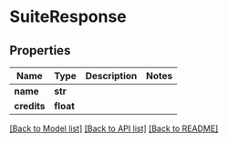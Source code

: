 # SuiteResponse


## Properties
Name | Type | Description | Notes
------------ | ------------- | ------------- | -------------
**name** | **str** |  | 
**credits** | **float** |  | 

[[Back to Model list]](../README.md#documentation-for-models) [[Back to API list]](../README.md#documentation-for-api-endpoints) [[Back to README]](../README.md)


